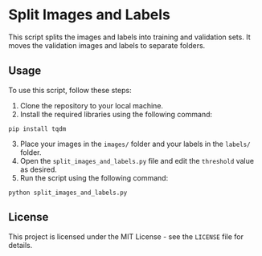 <!DOCTYPE html>
<html>
<head>
	<title>Split Images and Labels</title>
</head>
<body>
	<h1>Split Images and Labels</h1>
	<p>This script splits the images and labels into training and validation sets. It moves the validation images and labels to separate folders.</p>
	<h2>Usage</h2>
	<p>To use this script, follow these steps:</p>
	<ol>
		<li>Clone the repository to your local machine.</li>
		<li>Install the required libraries using the following command:</li>
	</ol>
	<pre><code>pip install tqdm</code></pre>
	<ol start="3">
		<li>Place your images in the <code>images/</code> folder and your labels in the <code>labels/</code> folder.</li>
		<li>Open the <code>split_images_and_labels.py</code> file and edit the <code>threshold</code> value as desired.</li>
		<li>Run the script using the following command:</li>
	</ol>
	<pre><code>python split_images_and_labels.py</code></pre>
	<h2>License</h2>
	<p>This project is licensed under the MIT License - see the <code>LICENSE</code> file for details.</p>
</body>
</html>
